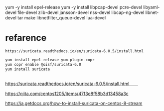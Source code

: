 yum -y install epel-release
yum -y install libpcap-devel pcre-devel libyaml-devel file-devel zlib-devel jansson-devel nss-devel libcap-ng-devel libnet-devel tar make libnetfilter_queue-devel lua-devel

# refarence
`https://suricata.readthedocs.io/en/suricata-6.0.5/install.html`

```bash
yum install epel-release yum-plugin-copr
yum copr enable @oisf/suricata-6.0
yum install suricata



```

https://suricata.readthedocs.io/en/suricata-6.0.5/install.html　　

https://qiita.com/centos1205/items/47f3e8f58b3d13458a3c

https://ja.getdocs.org/how-to-install-suricata-on-centos-8-stream
